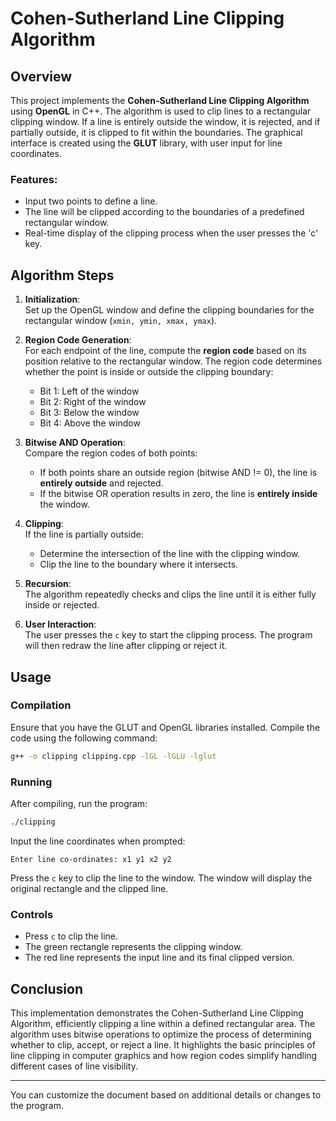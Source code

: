 # Cohen-Sutherland Line Clipping Algorithm

## Overview

This project implements the **Cohen-Sutherland Line Clipping Algorithm** using **OpenGL** in C++. The algorithm is used to clip lines to a rectangular clipping window. If a line is entirely outside the window, it is rejected, and if partially outside, it is clipped to fit within the boundaries. The graphical interface is created using the **GLUT** library, with user input for line coordinates.

### Features:
- Input two points to define a line.
- The line will be clipped according to the boundaries of a predefined rectangular window.
- Real-time display of the clipping process when the user presses the 'c' key.

## Algorithm Steps

1. **Initialization**:  
   Set up the OpenGL window and define the clipping boundaries for the rectangular window (`xmin, ymin, xmax, ymax`).
   
2. **Region Code Generation**:  
   For each endpoint of the line, compute the **region code** based on its position relative to the rectangular window. The region code determines whether the point is inside or outside the clipping boundary:
   - Bit 1: Left of the window
   - Bit 2: Right of the window
   - Bit 3: Below the window
   - Bit 4: Above the window

3. **Bitwise AND Operation**:  
   Compare the region codes of both points:
   - If both points share an outside region (bitwise AND != 0), the line is **entirely outside** and rejected.
   - If the bitwise OR operation results in zero, the line is **entirely inside** the window.

4. **Clipping**:  
   If the line is partially outside:
   - Determine the intersection of the line with the clipping window.
   - Clip the line to the boundary where it intersects.

5. **Recursion**:  
   The algorithm repeatedly checks and clips the line until it is either fully inside or rejected.

6. **User Interaction**:  
   The user presses the `c` key to start the clipping process. The program will then redraw the line after clipping or reject it.

## Usage

### Compilation
Ensure that you have the GLUT and OpenGL libraries installed. Compile the code using the following command:

```bash
g++ -o clipping clipping.cpp -lGL -lGLU -lglut
```

### Running
After compiling, run the program:

```bash
./clipping
```

Input the line coordinates when prompted:
```
Enter line co-ordinates: x1 y1 x2 y2
```

Press the `c` key to clip the line to the window. The window will display the original rectangle and the clipped line.

### Controls
- Press `c` to clip the line.
- The green rectangle represents the clipping window.
- The red line represents the input line and its final clipped version.

## Conclusion

This implementation demonstrates the Cohen-Sutherland Line Clipping Algorithm, efficiently clipping a line within a defined rectangular area. The algorithm uses bitwise operations to optimize the process of determining whether to clip, accept, or reject a line. It highlights the basic principles of line clipping in computer graphics and how region codes simplify handling different cases of line visibility. 

---

You can customize the document based on additional details or changes to the program.
